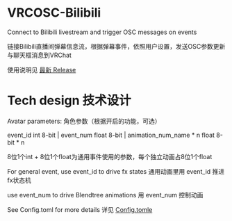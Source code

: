 # VRCOSC-Bilibili

Connect to Bilibili livestream and trigger OSC messages on events

链接Bilibili直播间弹幕信息流，根据弹幕事件，依照用户设置，发送OSC参数更新与聊天框消息到VRChat

使用说明见 [最新 Release](https://github.com/TZFC/VRCOSC-Bilibili/releases/latest)


# Tech design 技术设计

Avatar parameters: 角色参数（根据开启的功能，可选）

event_id int 8-bit | event_num float 8-bit | animation_num_name * n float 8-bit * n

8位1个int + 8位1个float为通用事件使用的参数，每个独立动画占8位1个float

For general event, use event_id to drive fx states 通用动画里用 event_id 推进fx状态机

use event_num to drive Blendtree animations 用 event_num 控制动画

See Config.toml for more details 详见 [Config.tomle](https://github.com/TZFC/VRCOSC-Bilibili/blob/main/Config.toml)
